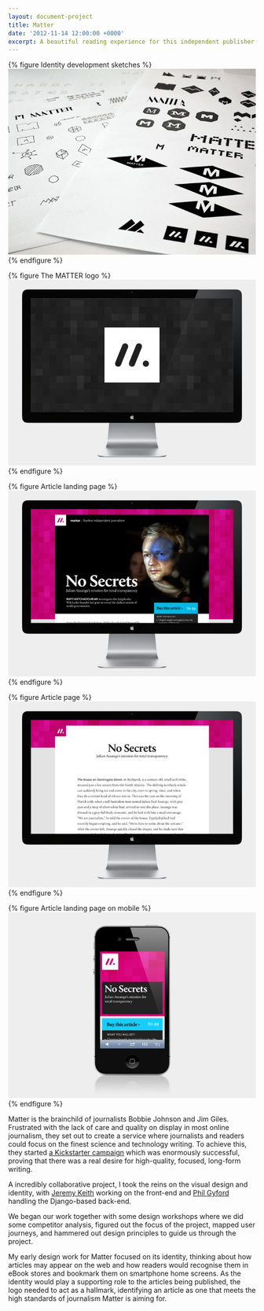 ```yaml
---
layout: document-project
title: Matter
date: '2012-11-14 12:00:00 +0000'
excerpt: A beautiful reading experience for this independent publisher of unmissable journalism about science and technology.
---
```

{% figure Identity development sketches %}
![](/assets/images/projects/matter/0.jpg)
{% endfigure %}

{% figure The MATTER logo %}
![](/assets/images/projects/matter/1.jpg)
{% endfigure %}

{% figure Article landing page %}
![](/assets/images/projects/matter/2.jpg)
{% endfigure %}

{% figure Article page %}
![](/assets/images/projects/matter/3.jpg)
{% endfigure %}

{% figure Article landing page on mobile %}
![](/assets/images/projects/matter/4.jpg)
{% endfigure %}

Matter is the brainchild of journalists Bobbie Johnson and Jim Giles. Frustrated with the lack of care and quality on display in most online journalism, they set out to create a service where journalists and readers could focus on the finest science and technology writing. To achieve this, they started [a Kickstarter campaign][1] which was enormously successful, proving that there was a real desire for high-quality, focused, long-form writing.

A incredibly collaborative project, I took the reins on the visual design and identity, with [Jeremy Keith][2] working on the front-end and [Phil Gyford][3] handling the Django-based back-end.

We began our work together with some design workshops where we did some competitor analysis, figured out the focus of the project, mapped user journeys, and hammered out design principles to guide us through the project.

My early design work for Matter focused on its identity, thinking about how articles may appear on the web and how readers would recognise them in eBook stores and bookmark them on smartphone home screens. As the identity would play a supporting role to the articles being published, the logo needed to act as a hallmark, identifying an article as one that meets the high standards of journalism Matter is aiming for.

[1]: http://www.kickstarter.com/projects/readmatter/matter
[2]: http://clearleft.com/is/jeremy-keith/
[3]: http://www.gyford.com/